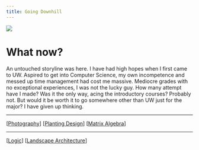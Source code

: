```yaml
---
title: Going Downhill
---
```


![](../images/melancholy.jpg)

# What now?

An untouched storyline was here. I have had high hopes when I first came to UW. Aspired to get into Computer Science, my own incompetence and messed up time management had cost me massive. Mediocre grades with no exceptional experiences, I was not the lucky guy. How many attempt have I made? Was it the only way, acing the introductory courses? Probably not. But would it be worth it to go somewhere other than UW just for the major? I have given up thinking.

---

[[Photography]]
[[Planting Design]]
[[Matrix Algebra]]

---

[[Logic]]
[[Landscape Architecture]]

[//begin]: # "Autogenerated link references for markdown compatibility"
[Photography]: ART/Photography.md "Photography"
[Planting Design]: <LARCH/Planting Design.md> "Planting Design"
[Matrix Algebra]: <MATH/Matrix Algebra.md> "The Matrix: Failure"
[Logic]: PHIL/Logic.md "Logic"
[Landscape Architecture]: <LARCH/Landscape Architecture.md> "Landscape Architecture"
[//end]: # "Autogenerated link references"
